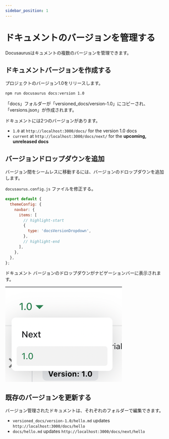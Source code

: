 ```yaml
---
sidebar_position: 1
---
```


# ドキュメントのバージョンを管理する

Docusaurusはキュメントの複数のバージョンを管理できます。

## ドキュメントバージョンを作成する

プロジェクトのバージョン1.0をリリースします。

```bash
npm run docusaurus docs:version 1.0
```

「docs」フォルダーが「versioned_docs/version-1.0」にコピーされ、「versions.json」が作成されます。

ドキュメントには2つのバージョンがあります。

- `1.0` at  `http://localhost:3000/docs/` for the version 1.0 docs
- `current` at `http://localhost:3000/docs/next/` for the **upcoming, unreleased docs**

## バージョンドロップダウンを追加

バージョン間をシームレスに移動するには、バージョンのドロップダウンを追加します。

`docusaurus.config.js` ファイルを修正する。

```js title="docusaurus.config.js"
export default {
  themeConfig: {
    navbar: {
      items: [
        // highlight-start
        {
          type: 'docsVersionDropdown',
        },
        // highlight-end
      ],
    },
  },
};
```

ドキュメント バージョンのドロップダウンがナビゲーションバーに表示されます。

![Docs Version Dropdown](./img/docsVersionDropdown.png)

## 既存のバージョンを更新する

バージョン管理されたドキュメントは、それぞれのフォルダーで編集できます。

- `versioned_docs/version-1.0/hello.md` updates `http://localhost:3000/docs/hello`
- `docs/hello.md` updates `http://localhost:3000/docs/next/hello`
